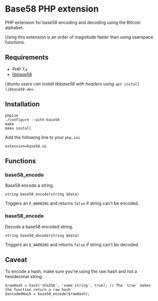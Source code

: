 # Base58 PHP extension

PHP extension for base58 encoding and decoding using the Bitcoin alphabet.

Using this extension is an order of magnitude faster than using userspace functions.

## Requirements

* PHP 7.x
* [libbase58](https://github.com/bitcoin/libbase58)

_Ubuntu users can install libbase58 with headers using `apt install libbase58-dev`._

## Installation

    phpize
    ./configure --with-base58
    make
    make install

Add the following line to your `php.ini`

    extension=base58.so

## Functions

### base58_encode

Base58 encode a string.

    string base58_encode(string $data)

Triggers an `E_WARNING` and returns `false` if string can't be encoded.

### base58_encode

Decode a base58 encoded string.

    string base58_decode(string $data)

Triggers an `E_WARNING` and returns `false` if string can't be decoded.

## Caveat

To encode a hash, make sure you're using the raw hash and not a hexidecimal string.

    $rawHash = hash('sha256', 'some string', true); // The `true` makes the function return a raw hash
    $encodedHash = base58_encode($rawHash);

